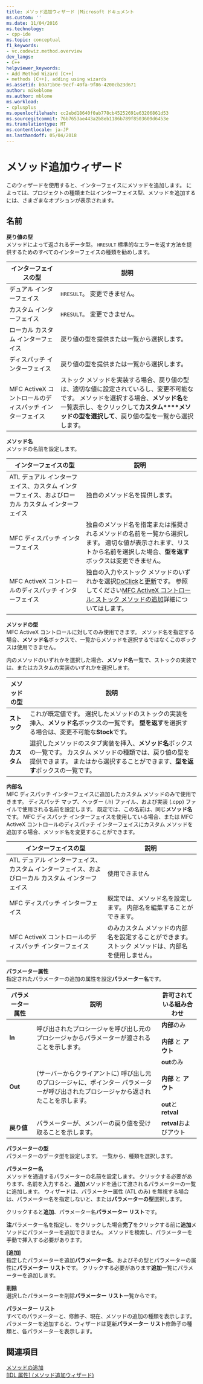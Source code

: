 ```yaml
---
title: メソッド追加ウィザード |Microsoft ドキュメント
ms.custom: ''
ms.date: 11/04/2016
ms.technology:
- cpp-ide
ms.topic: conceptual
f1_keywords:
- vc.codewiz.method.overview
dev_langs:
- C++
helpviewer_keywords:
- Add Method Wizard [C++]
- methods [C++], adding using wizards
ms.assetid: b9a71b0e-9ecf-40fa-9f86-4200cb23d671
author: mikeblome
ms.author: mblome
ms.workload:
- cplusplus
ms.openlocfilehash: cc2ebd18640f0ab778cb45252691e63206861d53
ms.sourcegitcommit: 76b7653ae443a2b8eb1186b789f8503609d6453e
ms.translationtype: MT
ms.contentlocale: ja-JP
ms.lasthandoff: 05/04/2018
---
```

# <a name="add-method-wizard"></a>メソッド追加ウィザード
このウィザードを使用すると、インターフェイスにメソッドを追加します。 によっては、プロジェクトの種類またはインターフェイス型、メソッドを追加するには、さまざまなオプションが表示されます。  
  
## <a name="names"></a>名前  
 **戻り値の型**  
 メソッドによって返されるデータ型。 `HRESULT` 標準的なエラーを返す方法を提供するためのすべてのインターフェイスの種類を勧めします。  
  
|インターフェイスの型|説明|  
|--------------------|-----------------|  
|デュアル インターフェイス|`HRESULT`。 変更できません。|  
|カスタム インターフェイス|`HRESULT`。 変更できません。|  
|ローカル カスタム インターフェイス|戻り値の型を提供または一覧から選択します。|  
|ディスパッチ インターフェイス|戻り値の型を提供または一覧から選択します。|  
|MFC ActiveX コントロールのディスパッチ インターフェイス|ストック メソッドを実装する場合、戻り値の型は、適切な値に設定されているし、変更不可能なです。 メソッドを選択する場合、**メソッド名**を一覧表示し、をクリックして**カスタム****メソッドの型を選択して**、戻り値の型を一覧から選択します。|  
  
 **メソッド名**  
 メソッドの名前を設定します。  
  
|インターフェイスの型|説明|  
|--------------------|-----------------|  
|ATL デュアル インターフェイス、カスタム インターフェイス、およびローカル カスタム インターフェイス|独自のメソッド名を提供します。|  
|MFC ディスパッチ インターフェイス|独自のメソッド名を指定または推奨されるメソッドの名前を一覧から選択します。 適切な値が表示されます、リストから名前を選択した場合、**型を返す**ボックスは変更できません。|  
|MFC ActiveX コントロールのディスパッチ インターフェイス|独自の入力やストック メソッドのいずれかを選択[DoClick](../mfc/reference/colecontrol-class.md#doclick)と[更新](../mfc/reference/colecontrol-class.md#refresh)です。 参照してください[MFC ActiveX コントロール: ストック メソッドの追加](../mfc/mfc-activex-controls-adding-stock-methods.md)詳細についてはします。|  
  
 **メソッドの型**  
 MFC ActiveX コントロールに対してのみ使用できます。 メソッド名を指定する場合、**メソッド名**ボックスで、一覧からメソッドを選択するではなくこのボックスは使用できません。  
  
 内のメソッドのいずれかを選択した場合、**メソッド名**一覧で、ストックの実装では、またはカスタムの実装のいずれかを選択します。  
  
|メソッドの型|説明|  
|-----------------|-----------------|  
|**ストック**|これが既定値です。 選択したメソッドのストックの実装を挿入、**メソッド名**ボックスの一覧です。 **型を返す**を選択する場合は、変更不可能な**Stock**です。|  
|**カスタム**|選択したメソッドのスタブ実装を挿入、**メソッド名**ボックスの一覧です。 カスタム メソッドの種類では、戻り値の型を提供できます。 またはから選択することができます、**型を返す**ボックスの一覧です。|  
  
 **内部名**  
 MFC ディスパッチ インターフェイスに追加したカスタム メソッドのみで使用できます。 ディスパッチ マップ、ヘッダー (.h) ファイル、および実装 (.cpp) ファイルで使用される名前を設定します。 既定では、この名前は、同じ**メソッド名**です。 MFC ディスパッチ インターフェイスを使用している場合、または MFC ActiveX コントロールのディスパッチ インターフェイスにカスタム メソッドを追加する場合、メソッド名を変更することができます。  
  
|インターフェイスの型|説明|  
|--------------------|-----------------|  
|ATL デュアル インターフェイス、カスタム インターフェイス、およびローカル カスタム インターフェイス|使用できません|  
|MFC ディスパッチ インターフェイス|既定では、メソッド名を設定します。 内部名を編集することができます。|  
|MFC ActiveX コントロールのディスパッチ インターフェイス|のみカスタム メソッドの内部名を設定することができます。 ストック メソッドは、内部名を使用しません。|  
  
 **パラメーター属性**  
 指定されたパラメーターの追加の属性を設定**パラメーター名**です。  
  
|パラメーター属性|説明|許可されている組み合わせ|  
|-------------------------|-----------------|--------------------------|  
|**In**|呼び出されたプロシージャを呼び出し元のプロシージャからパラメーターが渡されることを示します。|**内部**のみ<br /><br /> **内部** と **アウト**|  
|**Out**|(サーバーからクライアントに) 呼び出し元のプロシージャに、ポインター パラメーターが呼び出されたプロシージャから返されたことを示します。|**out**のみ<br /><br /> **内部** と **アウト**<br /><br /> **out**と**retval**|  
|**戻り値**|パラメーターが、メンバーの戻り値を受け取ることを示します。|**retval**およびアウト|  
  
 **パラメーターの型**  
 パラメーターのデータ型を設定します。 一覧から、種類を選択します。  
  
 **パラメーター名**  
 メソッドを通過するパラメーターの名前を設定します。 クリックする必要があります、名前を入力すると、**追加**メソッドを通じて渡されるパラメーターの一覧に追加します。 ウィザードは、パラメーター属性 (ATL のみ) を無視する場合は、パラメーター名を指定しないと、または**パラメーターの型**選択します。  
  
 クリックすると**追加**、パラメーター名**パラメーター リスト**です。  
  
 **注**パラメーター名を指定し、をクリックした場合**完了**をクリックする前に**追加**メソッドにパラメーターを追加できません。 メソッドを検索し、パラメーターを手動で挿入する必要があります。  
  
 **[追加]**  
 指定したパラメーターを追加**パラメーター名**、およびその型とパラメーターの属性に**パラメーター リスト**です。 クリックする必要があります**追加**一覧にパラメーターを追加します。  
  
 **削除**  
 選択したパラメーターを削除**パラメーター リスト**一覧からです。  
  
 **パラメーター リスト**  
 すべてのパラメーターと、修飾子、現在、メソッドの追加の種類を表示します。 パラメーターを追加すると、ウィザードは更新**パラメーター リスト**修飾子の種類と、各パラメーターを表示します。  
  
## <a name="see-also"></a>関連項目  
 [メソッドの追加](../ide/adding-a-method-visual-cpp.md)   
 [[IDL 属性] (メソッド追加ウィザード)](../ide/idl-attributes-add-method-wizard.md)